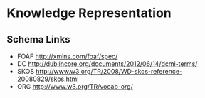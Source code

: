 # Knowledge Representation

## Schema Links
- FOAF http://xmlns.com/foaf/spec/
- DC http://dublincore.org/documents/2012/06/14/dcmi-terms/ 
- SKOS http://www.w3.org/TR/2008/WD-skos-reference-20080829/skos.html
- ORG http://www.w3.org/TR/vocab-org/

